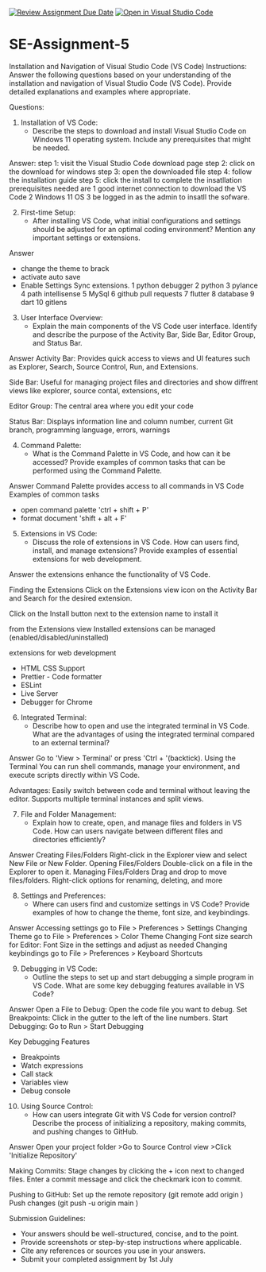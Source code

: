 [![Review Assignment Due Date](https://classroom.github.com/assets/deadline-readme-button-24ddc0f5d75046c5622901739e7c5dd533143b0c8e959d652212380cedb1ea36.svg)](https://classroom.github.com/a/XoLGRbHq)
[![Open in Visual Studio Code](https://classroom.github.com/assets/open-in-vscode-718a45dd9cf7e7f842a935f5ebbe5719a5e09af4491e668f4dbf3b35d5cca122.svg)](https://classroom.github.com/online_ide?assignment_repo_id=15239363&assignment_repo_type=AssignmentRepo)
# SE-Assignment-5
Installation and Navigation of Visual Studio Code (VS Code)
 Instructions:
Answer the following questions based on your understanding of the installation and navigation of Visual Studio Code (VS Code). Provide detailed explanations and examples where appropriate.

 Questions:

1. Installation of VS Code:
   - Describe the steps to download and install Visual Studio Code on Windows 11 operating system. Include any prerequisites that might be needed.

Answer:
step 1: visit the Visual Studio Code download page 
step 2: click on the download for windows
step 3: open the downloaded file 
step 4: follow the installation guide 
step 5: click the install to complete the insatllation 
prerequisites needed are 
 1 good internet connection to download the VS Code
 2 Windows 11 OS
 3 be logged in as the admin to insatll the sofware.

2. First-time Setup:
   - After installing VS Code, what initial configurations and settings should be adjusted for an optimal coding environment? Mention any important settings or extensions.

Answer 
- change the theme to brack
- activate auto save
- Enable Settings Sync
extensions.
1 python debugger
2 python
3 pylance
4 path intellisense
5 MySql
6 github pull requests
7 flutter
8 database
9 dart 
10 gitlens


3. User Interface Overview:
   - Explain the main components of the VS Code user interface. Identify and describe the purpose of the Activity Bar, Side Bar, Editor Group, and Status Bar.

Answer 
Activity Bar: Provides quick access to views and UI features such as Explorer, Search, Source Control, Run, and Extensions.

Side Bar: Useful for managing project files and directories and show diffrent views like explorer, source contal, extensions, etc

Editor Group: The central area where you edit your code

Status Bar: Displays information line and column number, current Git branch, programming language, errors, warnings

4. Command Palette:
   - What is the Command Palette in VS Code, and how can it be accessed? Provide examples of common tasks that can be performed using the Command Palette.

Answer 
Command Palette provides access to all commands in VS Code 
Examples of common tasks 
- open command palette 'ctrl + shift + P'
- format document 'shift + alt + F'


5. Extensions in VS Code:
   - Discuss the role of extensions in VS Code. How can users find, install, and manage extensions? Provide examples of essential extensions for web development.

Answer 
the extensions enhance the functionality of VS Code.

Finding the Extensions Click on the Extensions view icon on the Activity Bar and Search for the desired extension.

Click on the Install button next to the extension name to install it

from the Extensions view Installed extensions can be managed (enabled/disabled/uninstalled) 

extensions for web development
- HTML CSS Support
- Prettier - Code formatter
- ESLint
- Live Server
- Debugger for Chrome


6. Integrated Terminal:
   - Describe how to open and use the integrated terminal in VS Code. What are the advantages of using the integrated terminal compared to an external terminal?

Answer 
Go to 'View > Terminal' or press 'Ctrl + '(backtick).
Using the Terminal You can run shell commands, manage your environment, and execute scripts directly within VS Code.

Advantages:
Easily switch between code and terminal without leaving the editor.
Supports multiple terminal instances and split views.


7. File and Folder Management:
   - Explain how to create, open, and manage files and folders in VS Code. How can users navigate between different files and directories efficiently?

Answer
Creating Files/Folders Right-click in the Explorer view and select New File or New Folder.
Opening Files/Folders Double-click on a file in the Explorer to open it.
Managing Files/Folders Drag and drop to move files/folders.
Right-click options for renaming, deleting, and more

8. Settings and Preferences:
   - Where can users find and customize settings in VS Code? Provide examples of how to change the theme, font size, and keybindings.

Answer 
Accessing settings go to File > Preferences > Settings
Changing Theme go to  File > Preferences > Color Theme
Changing Font size search for Editor: Font Size in the settings and adjust as needed
Changing keybindings go to File > Preferences > Keyboard Shortcuts

9. Debugging in VS Code:
   - Outline the steps to set up and start debugging a simple program in VS Code. What are some key debugging features available in VS Code?

Answer 
Open a File to Debug: Open the code file you want to debug.
Set Breakpoints: Click in the gutter to the left of the line numbers.
Start Debugging: Go to Run > Start Debugging 

Key Debugging Features
- Breakpoints
- Watch expressions
- Call stack
- Variables view
- Debug console


10. Using Source Control:
    - How can users integrate Git with VS Code for version control? Describe the process of initializing a repository, making commits, and pushing changes to GitHub.

Answer
Open your project folder >Go to Source Control view >Click 'Initialize Repository'

Making Commits:
Stage changes by clicking the + icon next to changed files.
Enter a commit message and click the checkmark icon to commit.

Pushing to GitHub:
Set up the remote repository (git remote add origin <repository-url>
)
Push changes (git push -u origin main
)


 Submission Guidelines:
- Your answers should be well-structured, concise, and to the point.
- Provide screenshots or step-by-step instructions where applicable.
- Cite any references or sources you use in your answers.
- Submit your completed assignment by 1st July 

